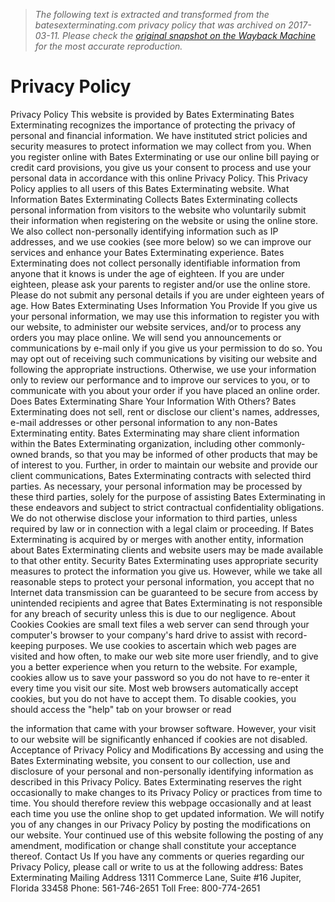 > *The following text is extracted and transformed from the batesexterminating.com privacy policy that was archived on 2017-03-11. Please check the [original snapshot on the Wayback Machine](https://web.archive.org/web/20170311210744id_/http%3A//www.batesexterminating.com/wp-content/uploads/2016/01/privacy-policy-20136193.pdf) for the most accurate reproduction.*

# Privacy Policy

Privacy Policy
This website is provided by Bates Exterminating
Bates Exterminating recognizes the importance of protecting the privacy of personal and financial
information. We have instituted strict policies and security measures to protect information we may
collect from you. When you register online with Bates Exterminating or use our online bill paying or
credit card provisions, you give us your consent to process and use your personal data in
accordance with this online Privacy Policy. This Privacy Policy applies to all users of this Bates
Exterminating website.
What                     Information                     Bates                   Exterminating                     Collects
Bates Exterminating collects personal information from visitors to the website who voluntarily submit their information when
registering on the website or using the online store. We also collect non-personally identifying information such as IP
addresses, and we use cookies (see more below) so we can improve our services and enhance your Bates Exterminating
experience. Bates Exterminating does not collect personally identifiable information from anyone that it knows is under the
age of eighteen. If you are under eighteen, please ask your parents to register and/or use the online store. Please do not
submit any personal details if you are under eighteen years of age.
How              Bates             Exterminating             Uses            Information             You             Provide
If you give us your personal information, we may use this information to register you with our website, to administer our
website services, and/or to process any orders you may place online. We will send you announcements or communications
by e-mail only if you give us your permission to do so. You may opt out of receiving such communications by visiting our
website and following the appropriate instructions. Otherwise, we use your information only to review our performance and
to improve our services to you, or to communicate with you about your order if you have placed an online order.
Does                  Bates         Exterminating         Share        Your         Information        With         Others?
Bates Exterminating does not sell, rent or disclose our client's names, addresses, e-mail addresses or other personal
information to any non-Bates Exterminating entity. Bates Exterminating may share client information within the Bates
Exterminating organization, including other commonly-owned brands, so that you may be informed of other products that
may be of interest to you. Further, in order to maintain our website and provide our client communications, Bates
Exterminating contracts with selected third parties. As necessary, your personal information may be processed by these
third parties, solely for the purpose of assisting Bates Exterminating in these endeavors and subject to strict contractual
confidentiality obligations. We do not otherwise disclose your information to third parties, unless required by law or in
connection with a legal claim or proceeding. If Bates Exterminating is acquired by or merges with another entity, information
about Bates Exterminating clients and website users may be made available to that other entity.
Security
Bates Exterminating uses appropriate security measures to protect the information you give us. However, while we take all
reasonable steps to protect your personal information, you accept that no Internet data transmission can be guaranteed to
be secure from access by unintended recipients and agree that Bates Exterminating is not responsible for any breach of
security unless this is due to our negligence.
About                                                                                                               Cookies
Cookies are small text files a web server can send through your computer's browser to your company's hard drive to assist
with record-keeping purposes. We use cookies to ascertain which web pages are visited and how often, to make our web
site more user friendly, and to give you a better experience when you return to the website. For example, cookies allow us to
save your password so you do not have to re-enter it every time you visit our site. Most web browsers automatically accept
cookies, but you do not have to accept them. To disable cookies, you should access the "help" tab on your browser or read


the information that came with your browser software. However, your visit to our website will be significantly enhanced if
cookies are not disabled.
Acceptance                  of               Privacy                Policy                 and                 Modifications
By accessing and using the Bates Exterminating website, you consent to our collection, use and disclosure of your personal
and non-personally identifying information as described in this Privacy Policy. Bates Exterminating reserves the right
occasionally to make changes to its Privacy Policy or practices from time to time. You should therefore review this webpage
occasionally and at least each time you use the online shop to get updated information. We will notify you of any changes in
our Privacy Policy by posting the modifications on our website. Your continued use of this website following the posting of
any amendment, modification or change shall constitute your acceptance thereof.
Contact Us
If you have any comments or queries regarding our Privacy Policy, please call or write to us at the following address:
Bates Exterminating
Mailing Address
1311 Commerce Lane, Suite #16
Jupiter, Florida 33458
Phone: 561-746-2651
Toll Free: 800-774-2651

